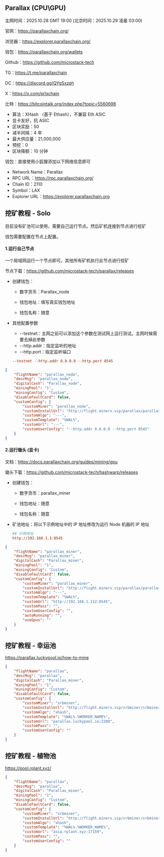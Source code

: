 ## Parallax (CPU\GPU)

主网时间：2025.10.28 GMT 19:00 (北京时间：2025.10.29 凌晨 03:00)

官网：https://parallaxchain.org/

浏览器：https://explorer.parallaxchain.org/

钱包：https://parallaxchain.org/wallets

Github：https://github.com/microstack-tech

TG：https://t.me/parallaxchain

DC：https://discord.gg/QYgSxzqh

X：https://x.com/prlxchain

比特：https://bitcointalk.org/index.php?topic=5560698



- 算法：XHash （基于 Ethash），不兼容 Eth ASIC
- 显卡友好，抗 ASIC
- 区块奖励：50 
- 减半间隔：4 年
- 最大供应量：21,000,000
- 预挖：0
- 区块降额：10 分钟



钱包：直接使用小狐狸添加以下网络信息即可

- Network Name：Parallax
- RPC URL：https://rpc.parallaxchain.org/
- Chain ID：2110
- Symbol：LAX
- Explorer URL：https://explorer.parallaxchain.org





## 挖矿教程 - Solo

目前没有矿池可以使用，需要自己运行节点。然后矿机连接到节点进行挖矿

钱包需要配置在节点上配置。



#### 1.运行自己节点

一个局域网运行一个节点即可。其他所有矿机执行此节点进行挖矿

节点下载：https://github.com/microstack-tech/parallax/releases

- 创建钱包：

  - 数字货币：Parallax_node

  - 钱包地址：填写真实钱包地址

  - 钱包名称：随意

- 其他配置参数

  - --testnet：主网之前可以添加这个参数在测试网上运行测试。主网时候需要去掉此参数
  - --http.addr：指定监听的地址
  - --http.port：指定监听端口

  ```ini
  --testnet --http.addr 0.0.0.0 --http.port 8545
  ```



```json
{
    "flightName": "parallax_node",
    "descMsg": "parallax_node",
    "digitalCash": "Parallax_node",
    "miningPool": "1",
    "miningConfig": "Custom",
    "disableFaultCard": false,
    "customConfig": {
        "customMiner": "parallax_node",
        "customInstallUrl": "http://flight.minerx.vip/parallax/parallax_node-v1.0.3.a.tar.gz",
        "customAlgo": "---",
        "customTemplate": "%WAL%",
        "customUrl": "---",
        "customUserConfig": "--http.addr 0.0.0.0 --http.port 8545"
    }
}
```



#### 2.运行锄头 (显卡)

文档：https://docs.parallaxchain.org/guides/mining/gpu

锄头下载：https://github.com/microstack-tech/hashwarp/releases

- 创建钱包：

  - 数字货币：parallax_miner

  - 钱包地址：随意

  - 钱包名称：随意

- 矿池地址：将以下示例地址中的 IP 地址修改为运行 Node 机器的 IP 地址

  ```ini
  ## 示例地址
  http://192.168.1.1:8545
  ```



```json
{
    "flightName": "parallax_miner",
    "descMsg": "parallax_miner",
    "digitalCash": "Parallax_miner",
    "miningPool": "1",
    "miningConfig": "Custom",
    "disableFaultCard": false,
    "customConfig": {
        "customMiner": "parallax_miner",
        "customInstallUrl": "http://flight.minerx.vip/parallax/parallax_miner-v1.2.0.a.tar.gz",
        "customAlgo": "---",
        "customTemplate": "%WAL%",
        "customUrl": "http://192.168.1.112:8545",
        "customPass": "",
        "customUserConfig": "",
        "autoRunning": "",
        "useGpus": ""
    }
}
```





## 挖矿教程 - 幸运池

https://parallax.luckypool.io/how-to-mine

```json
{
    "flightName": "parallax",
    "descMsg": "parallax",
    "digitalCash": "Parallax_miner",
    "miningPool": "1",
    "miningConfig": "Custom",
    "disableFaultCard": false,
    "customConfig": {
        "customMiner": "srbminer",
        "customInstallUrl": "http://flight.minerx.vip/srbminer/srbminer-2.9.9.a.tar.gz",
        "customAlgo": "xhash",
        "customTemplate": "%WAL%.%WORKER_NAME%",
        "customUrl": "parallax.luckypool.io:2200",
        "customPass": "",
        "customUserConfig": ""
    }
}
```



## 挖矿教程 - 植物池

https://pool.rplant.xyz/

```json
{
    "flightName": "parallax",
    "descMsg": "parallax",
    "digitalCash": "Parallax_miner",
    "miningPool": "1",
    "miningConfig": "Custom",
    "disableFaultCard": false,
    "customConfig": {
        "customMiner": "srbminer",
        "customInstallUrl": "http://flight.minerx.vip/srbminer/srbminer-2.9.9.a.tar.gz",
        "customAlgo": "xhash",
        "customTemplate": "%WAL%.%WORKER_NAME%",
        "customUrl": "asia.rplant.xyz:17159",
        "customPass": "",
        "customUserConfig": ""
    }
}
```


